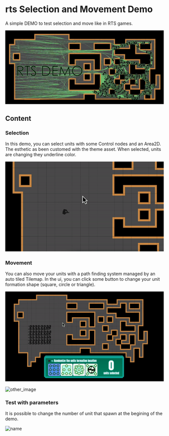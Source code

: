 # rts Selection and Movement Demo
A simple DEMO to test selection and move like in RTS games.


![banner](rtsSelectMoveDemo/git_content/rect982.png)


## Content

### Selection
In this demo, you can select units with some Control nodes and an Area2D. The esthetic as been customed with the theme asset. When selected, units are changing they underline color.

![name](rtsSelectMoveDemo/git_content/gif_1.gif)

### Movement 

You can also move your units with a path finding system managed by an auto tiled Tilemap. In the ui, you can click some button to change your unit formation shape (square, circle or triangle).

![other_image](rtsSelectMoveDemo/git_content/gif_2.gif)

![other_image](rtsSelectMoveDemo/git_content/gif_3.gif)

### Test with parameters

It is possible to change the number of unit that spawn at the begining of the demo.

![name](rtsSelectMoveDemo/git_content/gif_4.gif)
